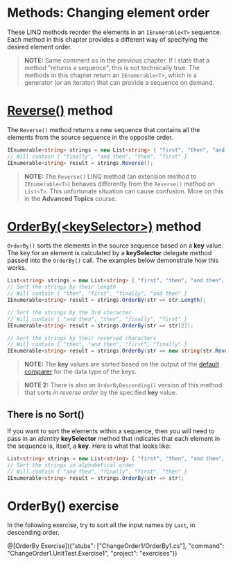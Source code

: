 [//]: # (GENERATED FILE -- DO NOT EDIT)
# Methods: Changing element order

These LINQ methods reorder the elements in an `IEnumerable<T>` sequence. Each method in this chapter provides a different way of specifying the desired element order.

> **NOTE:** Same comment as in the previous chapter. If I state that a method "returns a sequence", this is not technically true. The methods in this chapter return an `IEnumerable<T>`, which is a generator (or an iterator) that can provide a sequence on demand.

# [Reverse()](https://msdn.microsoft.com/en-us/library/bb358497%28v=vs.110%29.aspx) method
The `Reverse()` method returns a new sequence that contains all the elements from the source sequence in the opposite order.

```csharp
IEnumerable<string> strings = new List<string> { "first", "then", "and then", "finally" };
// Will contain { "finally", "and then", "then", "first" }
IEnumerable<string> result = strings.Reverse();
```

> **NOTE:** The `Reverse()` LINQ method (an extension method to `IEnumerable<T>`) behaves differently from the `Reverse()` method on `List<T>`. This unfortunate situation can cause confusion. More on this in the **Advanced Topics** course.

# [OrderBy(&lt;keySelector&gt;)](https://msdn.microsoft.com/en-us/library/bb534966%28v=vs.110%29.aspx) method
`OrderBy()` sorts the elements in the source sequence based on a **key** value. The key for an element is calculated by a **keySelector** delegate method passed into the `OrderBy()` call. The examples below demonstrate how this works.

```csharp
List<string> strings = new List<string> { "first", "then", "and then", "finally" };
// Sort the strings by their length
// Will contain { "then", "first", "finally", "and then" }
IEnumerable<string> result = strings.OrderBy(str => str.Length);

// Sort the strings by the 3rd character
// Will contain { "and then", "then", "finally", "first" }
IEnumerable<string> result = strings.OrderBy(str => str[2]);

// Sort the strings by their reversed characters
// Will contain { "then", "and then", "first", "finally" }
IEnumerable<string> result = strings.OrderBy(str => new string(str.Reverse().ToArray()));
```

> **NOTE:** The **key** values are sorted based on the output of the [default comparer](https://msdn.microsoft.com/en-us/library/azhsac5f%28v=vs.110%29.aspx) for the data type of the keys.

> **NOTE 2:** There is also an `OrderByDescending()` version of this method that sorts _in reverse order_ by the specified **key** value.

## There is no Sort()

If you want to sort the elements within a sequence, then you will need to pass in an _identity_ **keySelector** method that indicates that each element in the sequence is, itself, a **key**. Here is what that looks like:

```csharp
List<string> strings = new List<string> { "first", "then", "and then", "finally" };
// Sort the strings in alphabetical order
// Will contain { "and then", "finally", "first", "then" }
IEnumerable<string> result = strings.OrderBy(str => str);
```

# OrderBy() exercise
In the following exercise, try to sort all the input names by `Last`, in descending order.

@[OrderBy Exercise]({"stubs": ["ChangeOrder1/OrderBy1.cs"], "command": "ChangeOrder1.UnitTest.Exercise1", "project": "exercises"})
